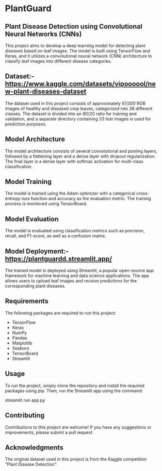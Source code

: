 # PlantGuard

## Plant Disease Detection using Convolutional Neural Networks (CNNs)

This project aims to develop a deep learning model for detecting plant diseases based on leaf images. The model is built using TensorFlow and Keras, and it utilizes a convolutional neural network (CNN) architecture to classify leaf images into different disease categories.

## Dataset:-https://www.kaggle.com/datasets/vipoooool/new-plant-diseases-dataset

The dataset used in this project consists of approximately 87,000 RGB images of healthy and diseased crop leaves, categorized into 38 different classes. The dataset is divided into an 80/20 ratio for training and validation, and a separate directory containing 33 test images is used for prediction purposes.

## Model Architecture

The model architecture consists of several convolutional and pooling layers, followed by a flattening layer and a dense layer with dropout regularization. The final layer is a dense layer with softmax activation for multi-class classification.

## Model Training

The model is trained using the Adam optimizer with a categorical cross-entropy loss function and accuracy as the evaluation metric. The training process is monitored using TensorBoard.

## Model Evaluation

The model is evaluated using classification metrics such as precision, recall, and F1-score, as well as a confusion matrix.

## Model Deployment:-https://plantguardd.streamlit.app/

The trained model is deployed using Streamlit, a popular open-source app framework for machine learning and data science applications. The app allows users to upload leaf images and receive predictions for the corresponding plant diseases.

## Requirements

The following packages are required to run this project:

- TensorFlow
- Keras
- NumPy
- Pandas
- Matplotlib
- Seaborn
- TensorBoard
- Streamlit

## Usage

To run the project, simply clone the repository and install the required packages using pip. Then, run the Streamlit app using the command:


streamlit run app.py

## Contributing

Contributions to this project are welcome! If you have any suggestions or improvements, please submit a pull request.


## Acknowledgments

The original dataset used in this project is from the Kaggle competition "Plant Disease Detection".
